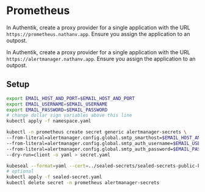 # Prometheus

In Authentik, create a proxy provider for a single application with the URL
`https://prometheus.nathanv.app`. Ensure you assign the application to an outpost.

In Authentik, create a proxy provider for a single application with the URL
`https://alertmanager.nathanv.app`. Ensure you assign the application to an outpost.

## Setup

```bash
export EMAIL_HOST_AND_PORT=$EMAIL_HOST_AND_PORT
export EMAIL_USERNAME=$EMAIL_USERNAME
export EMAIL_PASSWORD=$EMAIL_PASSWORD
# change dollar sign variables above this line
kubectl apply -f namespace.yaml

kubectl -n prometheus create secret generic alertmanager-secrets \
--from-literal=alertmanager.config.global.smtp_smarthost=$EMAIL_HOST_AND_PORT \
--from-literal=alertmanager.config.global.smtp_auth_username=$EMAIL_USERNAME \
--from-literal=alertmanager.config.global.smtp_auth_password=$EMAIL_PASSWORD \
--dry-run=client -o yaml > secret.yaml

kubeseal --format=yaml --cert=../sealed-secrets/sealed-secrets-public-key.pem < secret.yaml > sealed-secret.yaml
# optional
kubectl apply -f sealed-secret.yaml
kubectl delete secret -n prometheus alertmanager-secrets
```
